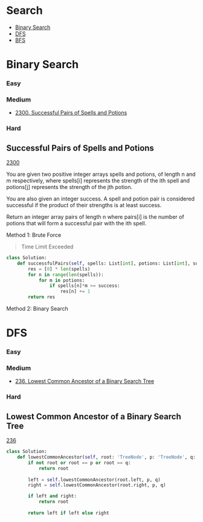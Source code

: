 # Search 

* [Binary Search](#Binary-Search)
* [DFS](#DFS)
* [BFS](#BFS)
  
<!------------------------------------------------------------------------------------------------------------------------------------------------------>
# Binary Search

### Easy

### Medium
- [2300. Successful Pairs of Spells and Potions](#Successful-Pairs-of-Spells-and-Potions)

### Hard

<!------------------------------------------------------------------------------------------------------------------------------------------------------>
## Successful Pairs of Spells and Potions
[2300](https://leetcode.com/problems/Successful-Pairs-of-Spells-and-Potions/)

You are given two positive integer arrays spells and potions, of length n and m respectively, where spells[i] represents the strength of the ith spell and potions[j] represents the strength of the jth potion.

You are also given an integer success. A spell and potion pair is considered successful if the product of their strengths is at least success.

Return an integer array pairs of length n where pairs[i] is the number of potions that will form a successful pair with the ith spell.

Method 1: Brute Force
>Time Limit Exceeded
```python
class Solution:
    def successfulPairs(self, spells: List[int], potions: List[int], success: int) -> List[int]:
        res = [0] * len(spells)
        for n in range(len(spells)):
            for m in potions:
                if spells[n]*m >= success:
                    res[n] += 1
        return res
```
Method 2: Binary Search 

<!------------------------------------------------------------------------------------------------------------------------------------------------------>
# DFS

### Easy

### Medium
- [236. Lowest Common Ancestor of a Binary Search Tree](#Lowest-Common-Ancestor-of-a-Binary-Search-Tree)

### Hard

<!------------------------------------------------------------------------------------------------------------------------------------------------------>
## Lowest Common Ancestor of a Binary Search Tree
[236](https://leetcode.com/problems/Lowest-Common-Ancestor-of-a-Binary-Search-Tree/)

```python
class Solution:
    def lowestCommonAncestor(self, root: 'TreeNode', p: 'TreeNode', q: 'TreeNode') -> 'TreeNode':
        if not root or root == p or root == q:
            return root
        
        left = self.lowestCommonAncestor(root.left, p, q)
        right = self.lowestCommonAncestor(root.right, p, q)

        if left and right:
            return root
        
        return left if left else right 
```
